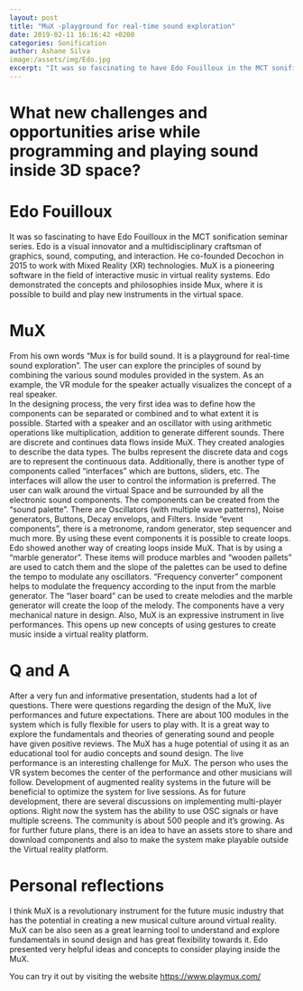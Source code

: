 ```yaml
---
layout: post
title: "MuX -playground for real-time sound exploration"
date: 2019-02-11 16:16:42 +0200
categories: Sonification
author: Ashane Silva
image:/assets/img/Edo.jpg
excerpt: "It was so fascinating to have Edo Fouilloux in the MCT sonification seminar series. Edo is a visual innovator and a multidisciplinary craftsman of graphics, sound, computing, and interaction. He co-founded Decochon in 2015 to work with Mixed Reality (XR) technologies. MuX is a pioneering software in the field of interactive music in virtual reality systems. Edo demonstrated the concepts and philosophies inside Mux, where it is possible to build and play new instruments in the virtual space."
---
```


# What new challenges and opportunities arise while programming and playing sound inside 3D space?

# Edo Fouilloux
It was so fascinating to have Edo Fouilloux in the MCT sonification seminar series. Edo is a visual innovator and a multidisciplinary craftsman of graphics, sound, computing, and interaction. He co-founded Decochon in 2015 to work with Mixed Reality (XR) technologies. MuX is a pioneering software in the field of interactive music in virtual reality systems. Edo demonstrated the concepts and philosophies inside Mux, where it is possible to build and play new instruments in the virtual space.

# MuX
 From his own words “Mux is for build sound. It is a playground for real-time sound exploration”. The user can explore the principles of sound by combining the various sound modules provided in the system. As an example, the VR module for the speaker actually visualizes the concept of a real speaker.  
In the designing process, the very first idea was to define how the components can be separated or combined and to what extent it is possible. Started with a speaker and an oscillator with using arithmetic operations like multiplication, addition to generate different sounds.
There are discrete and continues data flows inside MuX. They created analogies to describe the data types. The bulbs represent the discrete data and cogs are to represent the continuous data. Additionally, there is another type of components called “interfaces” which are buttons, sliders, etc.  The interfaces will allow the user to control the information is preferred.
The user can walk around the virtual Space and be surrounded by all the electronic sound components. The components can be created from the “sound palette”. There are Oscillators (with multiple wave patterns), Noise generators, Buttons, Decay envelops, and Filters. Inside “event components”, there is a metronome, random generator, step sequencer and much more. By using these event components it is possible to create loops. Edo showed another way of creating loops inside MuX. That is by using a “marble generator”. These items will produce marbles and “wooden pallets” are used to catch them and the slope of the palettes can be used to define the tempo to modulate any oscillators. “Frequency converter” component helps to modulate the frequency according to the input from the marble generator. 
The “laser board” can be used to create melodies and the marble generator will create the loop of the melody.  The components have a very mechanical nature in design. Also, MuX is an expressive instrument in live performances. This opens up new concepts of using gestures to create music inside a virtual reality platform. 


# Q and A
After a very fun and informative presentation, students had a lot of questions. There were questions regarding the design of the MuX, live performances and future expectations. There are about 100 modules in the system which is fully flexible for users to play with. It is a great way to explore the fundamentals and theories of generating sound and people have given positive reviews. The MuX has a huge potential of using it as an educational tool for audio concepts and sound design. The live performance is an interesting challenge for MuX. The person who uses the VR system becomes the center of the performance and other musicians will follow. Development of augmented reality systems in the future will be beneficial to optimize the system for live sessions. As for future development, there are several discussions on implementing multi-player options. Right now the system has the ability to use OSC signals or have multiple screens. The community is about 500 people and it’s growing. As for further future plans, there is an idea to have an assets store to share and download components and also to make the system make playable outside the Virtual reality platform.

# Personal reflections
I think MuX is a revolutionary instrument for the future music industry that has the potential in creating a new musical culture around virtual reality. MuX can be also seen as a great learning tool to understand and explore fundamentals in sound design and has great flexibility towards it. Edo presented very helpful ideas and concepts to consider playing inside the MuX.

You can try it out by visiting the website
https://www.playmux.com/
